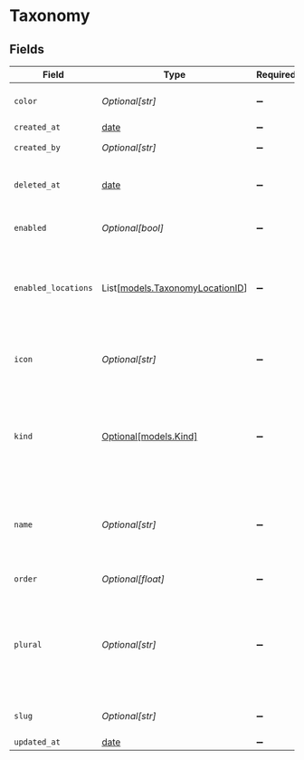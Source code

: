 # Taxonomy


## Fields

| Field                                                                                                         | Type                                                                                                          | Required                                                                                                      | Description                                                                                                   | Example                                                                                                       |
| ------------------------------------------------------------------------------------------------------------- | ------------------------------------------------------------------------------------------------------------- | ------------------------------------------------------------------------------------------------------------- | ------------------------------------------------------------------------------------------------------------- | ------------------------------------------------------------------------------------------------------------- |
| `color`                                                                                                       | *Optional[str]*                                                                                               | :heavy_minus_sign:                                                                                            | HEX Color code for the taxonomy                                                                               | #FF5733                                                                                                       |
| `created_at`                                                                                                  | [date](https://docs.python.org/3/library/datetime.html#date-objects)                                          | :heavy_minus_sign:                                                                                            | N/A                                                                                                           |                                                                                                               |
| `created_by`                                                                                                  | *Optional[str]*                                                                                               | :heavy_minus_sign:                                                                                            | User ID of the creator                                                                                        | 10598                                                                                                         |
| `deleted_at`                                                                                                  | [date](https://docs.python.org/3/library/datetime.html#date-objects)                                          | :heavy_minus_sign:                                                                                            | Date when the taxonomy was soft-deleted (enabled: false)                                                      |                                                                                                               |
| `enabled`                                                                                                     | *Optional[bool]*                                                                                              | :heavy_minus_sign:                                                                                            | Whether the taxonomy is enabled or not                                                                        | true                                                                                                          |
| `enabled_locations`                                                                                           | List[[models.TaxonomyLocationID](../models/taxonomylocationid.md)]                                            | :heavy_minus_sign:                                                                                            | List of locations where the taxonomy is enabled to be used. If empty, it's enabled for all locations.         |                                                                                                               |
| `icon`                                                                                                        | *Optional[str]*                                                                                               | :heavy_minus_sign:                                                                                            | Icon name for the taxonomy (from epilot360/icons icon set)                                                    | purpose                                                                                                       |
| `kind`                                                                                                        | [Optional[models.Kind]](../models/kind.md)                                                                    | :heavy_minus_sign:                                                                                            | Kind of taxonomy e.g. system or user_defined. By default, it's empty, which means 'user_defined'              | system                                                                                                        |
| `name`                                                                                                        | *Optional[str]*                                                                                               | :heavy_minus_sign:                                                                                            | A human friendly name of a Taxonomy e.g. Purpose, Product Category, Folder, Tag                               | Purpose                                                                                                       |
| `order`                                                                                                       | *Optional[float]*                                                                                             | :heavy_minus_sign:                                                                                            | Position of the taxonomy                                                                                      | 10                                                                                                            |
| `plural`                                                                                                      | *Optional[str]*                                                                                               | :heavy_minus_sign:                                                                                            | Plural name of a Taxonomy e.g. Purposes, Product Categories, Folders, Tags. Defaults to name is not provided. | Purposes                                                                                                      |
| `slug`                                                                                                        | *Optional[str]*                                                                                               | :heavy_minus_sign:                                                                                            | URL-friendly name for taxonomy                                                                                | purpose                                                                                                       |
| `updated_at`                                                                                                  | [date](https://docs.python.org/3/library/datetime.html#date-objects)                                          | :heavy_minus_sign:                                                                                            | N/A                                                                                                           |                                                                                                               |